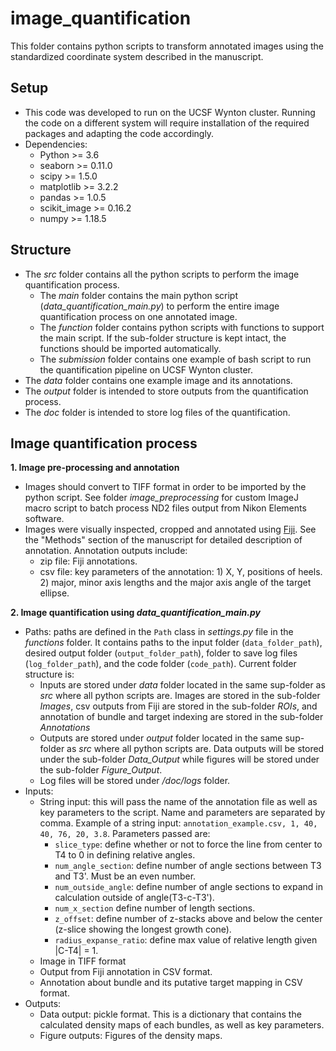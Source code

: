 
# image_quantification
This folder contains python scripts to transform annotated images using the standardized coordinate system described in the manuscript.

## Setup
- This code was developed to run on the UCSF Wynton cluster. Running the code on a different system will require installation of the required packages and adapting the code accordingly. 
- Dependencies:
	- Python >= 3.6
	- seaborn >= 0.11.0
	- scipy >= 1.5.0
	- matplotlib >= 3.2.2
	- pandas >= 1.0.5
	- scikit_image >= 0.16.2
	- numpy >= 1.18.5

## Structure
- The _src_ folder contains all the python scripts to perform the image quantification process.
	+ The _main_ folder contains the main python script (_data_quantification_main.py_) to perform the entire image quantification process on one annotated image. 
	+ The _function_ folder contains python scripts with functions to support the main script. If the sub-folder structure is kept intact, the functions should be imported automatically.
	+ The _submission_ folder contains one example of bash script to run the quantification pipeline on UCSF Wynton cluster.
- The _data_ folder contains one example image and its annotations.
- The _output_ folder is intended to store outputs from the quantification process.
- The _doc_ folder is intended to store log files of the quantification.

## Image quantification process
**1. Image pre-processing and annotation**
- Images should convert to TIFF format in order to be imported by the python script. See folder _image_preprocessing_ for custom ImageJ macro script to batch process ND2 files output from Nikon Elements software.
- Images were visually inspected, cropped and annotated using [Fiji](https://imagej.net/Fiji).  See the "Methods" section of the manuscript for detailed description of annotation. Annotation outputs include: 
	-  zip file: Fiji annotations. 
	- csv file: key parameters of the annotation: 1) X, Y, positions of heels. 2) major, minor axis lengths and the major axis angle of the target ellipse.

**2. Image quantification using _data_quantification_main.py_**
- Paths: paths are defined in the `Path` class in _settings.py_ file in the _functions_ folder. It contains paths to the input folder (`data_folder_path`), desired output folder (`output_folder_path`), folder to save log files (`log_folder_path`), and the code folder (`code_path`). Current folder structure is:
	- Inputs are stored under _data_ folder located in the same sup-folder as _src_ where all python scripts are. Images are stored in the sub-folder _Images_, csv outputs from Fiji are stored in the sub-folder _ROIs_, and annotation of bundle and target indexing are stored in the sub-folder _Annotations_
	- Outputs are stored under _output_ folder located in the same sup-folder as _src_ where all python scripts are. Data outputs will be stored under the sub-folder _Data_Output_ while figures will be stored under the sub-folder _Figure_Output_.
	- Log files will be stored under _/doc/logs_ folder.
- Inputs:
	- String input: this will pass the name of the annotation file as well as key parameters to the script. Name and parameters are separated by comma. Example of a string input: `annotation_example.csv, 1, 40, 40, 76, 20, 3.8`. Parameters passed are: 
		- `slice_type`: define whether or not to force the line from center to T4 to 0 in defining relative angles. 
		- `num_angle_section`: define number of angle sections between T3 and T3'. Must be an even number.
		- `num_outside_angle`: define number of angle sections to expand in calculation outside of angle(T3-c-T3').
		- `num_x_section` define number of length sections.
		- `z_offset`: define number of z-stacks above and below the center (z-slice showing the longest growth cone).
		- `radius_expanse_ratio`: define max value of relative length given |C-T4| = 1.
	- Image in TIFF format
	- Output from Fiji annotation in CSV format.
	- Annotation about bundle and its putative target mapping in CSV format.
- Outputs:
	- Data output: pickle format. This is a dictionary that contains the calculated density maps of each bundles, as well as key parameters.
	- Figure outputs: Figures of the density maps.
